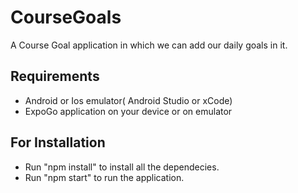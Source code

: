 # CourseGoals

A Course Goal application in which we can add our daily goals in it.

## Requirements

- Android or Ios emulator( Android Studio or xCode)
- ExpoGo application on your device or on emulator

## For Installation

- Run "npm install" to install all the dependecies.
- Run "npm start" to run the application.
